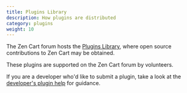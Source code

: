 ```yaml
---
title: Plugins Library 
description: How plugins are distributed 
category: plugins
weight: 10 
---
```


The Zen Cart forum hosts the [Plugins Library](https://www.zen-cart.com/downloads.php), where open source contributions to Zen Cart may be obtained.

These plugins are supported on the Zen Cart forum by volunteers.

If you are a developer who'd like to submit a plugin, take a look at the [developer's plugin help](/dev/plugins/rules/) for guidance. 

<br>
<br>
